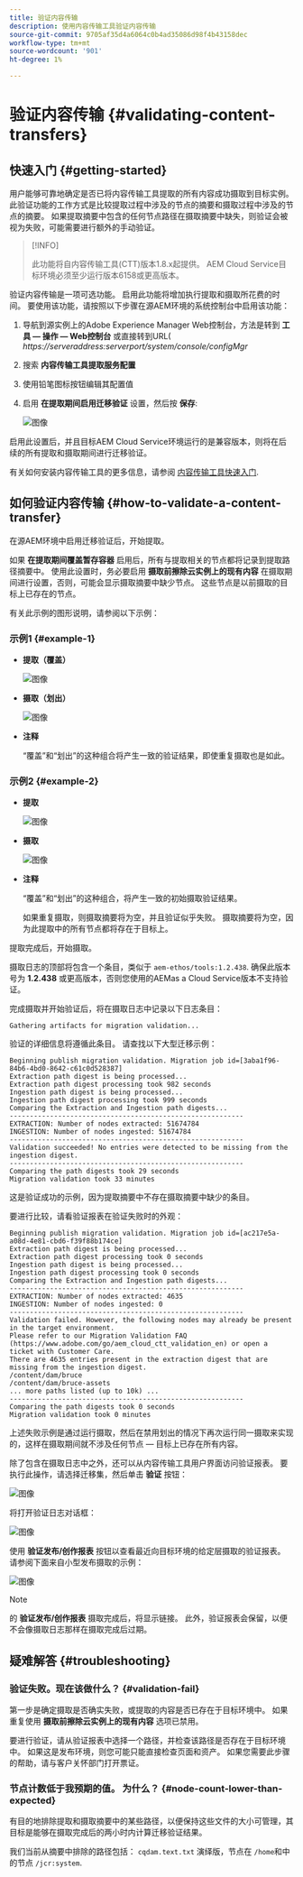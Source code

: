 ```yaml
---
title: 验证内容传输
description: 使用内容传输工具验证内容传输
source-git-commit: 9705af35d4a6064c0b4ad35086d98f4b43158dec
workflow-type: tm+mt
source-wordcount: '901'
ht-degree: 1%

---
```



# 验证内容传输 {#validating-content-transfers}

## 快速入门 {#getting-started}

用户能够可靠地确定是否已将内容传输工具提取的所有内容成功摄取到目标实例。 此验证功能的工作方式是比较提取过程中涉及的节点的摘要和摄取过程中涉及的节点的摘要。 如果提取摘要中包含的任何节点路径在摄取摘要中缺失，则验证会被视为失败，可能需要进行额外的手动验证。

>[!INFO]
>
>此功能将自内容传输工具(CTT)版本1.8.x起提供。 AEM Cloud Service目标环境必须至少运行版本6158或更高版本。

验证内容传输是一项可选功能。 启用此功能将增加执行提取和摄取所花费的时间。 要使用该功能，请按照以下步骤在源AEM环境的系统控制台中启用该功能：

1. 导航到源实例上的Adobe Experience Manager Web控制台，方法是转到 **工具 — 操作 — Web控制台** 或直接转到URL( *https://serveraddress:serverport/system/console/configMgr*
1. 搜索 **内容传输工具提取服务配置**
1. 使用铅笔图标按钮编辑其配置值
1. 启用 **在提取期间启用迁移验证** 设置，然后按 **保存**:

   ![图像](/help/journey-migration/content-transfer-tool/assets/CTTvalidation1.png)

启用此设置后，并且目标AEM Cloud Service环境运行的是兼容版本，则将在后续的所有提取和摄取期间进行迁移验证。

有关如何安装内容传输工具的更多信息，请参阅 [内容传输工具快速入门](/help/journey-migration/content-transfer-tool/using-content-transfer-tool/getting-started-content-transfer-tool.md).

## 如何验证内容传输 {#how-to-validate-a-content-transfer}

在源AEM环境中启用迁移验证后，开始提取。

如果 **在提取期间覆盖暂存容器** 启用后，所有与提取相关的节点都将记录到提取路径摘要中。 使用此设置时，务必要启用 **摄取前擦除云实例上的现有内容** 在摄取期间进行设置，否则，可能会显示摄取摘要中缺少节点。 这些节点是以前摄取的目标上已存在的节点。

有关此示例的图形说明，请参阅以下示例：

### 示例1 {#example-1}

* **提取（覆盖）**

   ![图像](/help/journey-migration/content-transfer-tool/assets/CTTextractionoverwrite.png)

* **摄取（划出）**

   ![图像](/help/journey-migration/content-transfer-tool/assets/CTTingestionwipe.png)

* **注释**

   “覆盖”和“划出”的这种组合将产生一致的验证结果，即使重复摄取也是如此。

### 示例2 {#example-2}

* **提取**

   ![图像](/help/journey-migration/content-transfer-tool/assets/CTTextraction.png)

* **摄取**

   ![图像](/help/journey-migration/content-transfer-tool/assets/CTTingestion.png)

* **注释**

   “覆盖”和“划出”的这种组合，将产生一致的初始摄取验证结果。

   如果重复摄取，则摄取摘要将为空，并且验证似乎失败。 摄取摘要将为空，因为此提取中的所有节点都将存在于目标上。

提取完成后，开始摄取。

摄取日志的顶部将包含一个条目，类似于 `aem-ethos/tools:1.2.438`. 确保此版本号为 **1.2.438** 或更高版本，否则您使用的AEMas a Cloud Service版本不支持验证。

完成摄取并开始验证后，将在摄取日志中记录以下日志条目：

```
Gathering artifacts for migration validation...  
```

验证的详细信息将遵循此条目。 请查找以下大型迁移示例：

```
Beginning publish migration validation. Migration job id=[3aba1f96-84b6-4bd0-8642-c61c0d528387]
Extraction path digest is being processed...
Extraction path digest processing took 982 seconds
Ingestion path digest is being processed...
Ingestion path digest processing took 999 seconds
Comparing the Extraction and Ingestion path digests...
----------------------------------------------------------
EXTRACTION: Number of nodes extracted: 51674784
INGESTION: Number of nodes ingested: 51674784
----------------------------------------------------------
Validation succeeded! No entries were detected to be missing from the ingestion digest.
----------------------------------------------------------
Comparing the path digests took 29 seconds
Migration validation took 33 minutes
```

这是验证成功的示例，因为提取摘要中不存在摄取摘要中缺少的条目。

要进行比较，请看验证报表在验证失败时的外观：

```
Beginning publish migration validation. Migration job id=[ac217e5a-a08d-4e81-cbd6-f39f88b174ce]
Extraction path digest is being processed...
Extraction path digest processing took 0 seconds
Ingestion path digest is being processed...
Ingestion path digest processing took 0 seconds
Comparing the Extraction and Ingestion path digests...
----------------------------------------------------------
EXTRACTION: Number of nodes extracted: 4635
INGESTION: Number of nodes ingested: 0
----------------------------------------------------------
Validation failed. However, the following nodes may already be present in the target environment.
Please refer to our Migration Validation FAQ (https://www.adobe.com/go/aem_cloud_ctt_validation_en) or open a ticket with Customer Care.
There are 4635 entries present in the extraction digest that are missing from the ingestion digest.
/content/dam/bruce
/content/dam/bruce-assets
... more paths listed (up to 10k) ...
----------------------------------------------------------
Comparing the path digests took 0 seconds
Migration validation took 0 minutes
```

上述失败示例是通过运行摄取，然后在禁用划出的情况下再次运行同一摄取来实现的，这样在摄取期间就不涉及任何节点 — 目标上已存在所有内容。

除了包含在摄取日志中之外，还可以从内容传输工具用户界面访问验证报表。 要执行此操作，请选择迁移集，然后单击 **验证** 按钮：


![图像](/help/journey-migration/content-transfer-tool/assets/CTTvalidatebutton.png)

将打开验证日志对话框：

![图像](/help/journey-migration/content-transfer-tool/assets/CTTvalidationlogs.png)

使用 **验证发布/创作报表** 按钮以查看最近向目标环境的给定层摄取的验证报表。 请参阅下面来自小型发布摄取的示例：

![图像](/help/journey-migration/content-transfer-tool/assets/CTTvalidationreport.png)

>[!NOTE]
>
>的 **验证发布/创作报表** 摄取完成后，将显示链接。 此外，验证报表会保留，以便不会像摄取日志那样在摄取完成后过期。

## 疑难解答 {#troubleshooting}

### 验证失败。现在该做什么？ {#validation-fail}

第一步是确定摄取是否确实失败，或提取的内容是否已存在于目标环境中。 如果重复使用 **摄取前擦除云实例上的现有内容** 选项已禁用。

要进行验证，请从验证报表中选择一个路径，并检查该路径是否存在于目标环境中。 如果这是发布环境，则您可能只能直接检查页面和资产。 如果您需要此步骤的帮助，请与客户关怀部门打开票证。

### 节点计数低于我预期的值。 为什么？ {#node-count-lower-than-expected}

有目的地排除提取和摄取摘要中的某些路径，以便保持这些文件的大小可管理，其目标是能够在摄取完成后的两小时内计算迁移验证结果。

我们当前从摘要中排除的路径包括： `cqdam.text.txt` 演绎版，节点在 `/home`和中的节点 `/jcr:system`.





